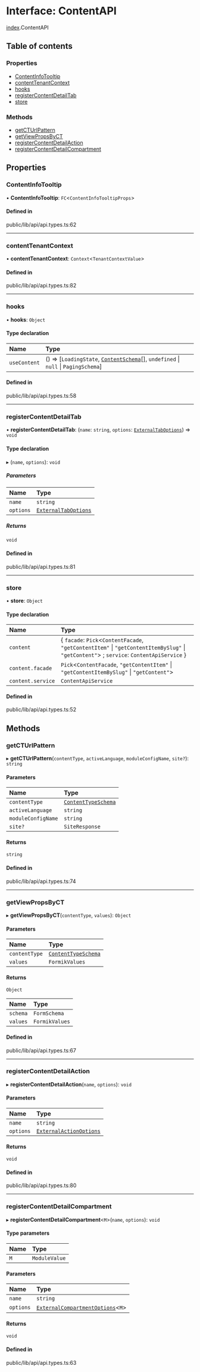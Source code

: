 # Interface: ContentAPI

[index](../wiki/index).ContentAPI

## Table of contents

### Properties

- [ContentInfoTooltip](../wiki/index.ContentAPI#contentinfotooltip-1)
- [contentTenantContext](../wiki/index.ContentAPI#contenttenantcontext-1)
- [hooks](../wiki/index.ContentAPI#hooks-1)
- [registerContentDetailTab](../wiki/index.ContentAPI#registercontentdetailtab-1)
- [store](../wiki/index.ContentAPI#store-1)

### Methods

- [getCTUrlPattern](../wiki/index.ContentAPI#getcturlpattern-1)
- [getViewPropsByCT](../wiki/index.ContentAPI#getviewpropsbyct-1)
- [registerContentDetailAction](../wiki/index.ContentAPI#registercontentdetailaction-1)
- [registerContentDetailCompartment](../wiki/index.ContentAPI#registercontentdetailcompartment-1)

## Properties

### ContentInfoTooltip

• **ContentInfoTooltip**: `FC`<`ContentInfoTooltipProps`\>

#### Defined in

public/lib/api/api.types.ts:62

___

### contentTenantContext

• **contentTenantContext**: `Context`<`TenantContextValue`\>

#### Defined in

public/lib/api/api.types.ts:82

___

### hooks

• **hooks**: `Object`

#### Type declaration

| Name | Type |
| :------ | :------ |
| `useContent` | () => [`LoadingState`, [`ContentSchema`](../wiki/index.ContentSchema)[], `undefined` \| ``null`` \| `PagingSchema`] |

#### Defined in

public/lib/api/api.types.ts:58

___

### registerContentDetailTab

• **registerContentDetailTab**: (`name`: `string`, `options`: [`ExternalTabOptions`](../wiki/index.ExternalTabOptions)) => `void`

#### Type declaration

▸ (`name`, `options`): `void`

##### Parameters

| Name | Type |
| :------ | :------ |
| `name` | `string` |
| `options` | [`ExternalTabOptions`](../wiki/index.ExternalTabOptions) |

##### Returns

`void`

#### Defined in

public/lib/api/api.types.ts:81

___

### store

• **store**: `Object`

#### Type declaration

| Name | Type |
| :------ | :------ |
| `content` | { `facade`: `Pick`<`ContentFacade`, ``"getContentItem"`` \| ``"getContentItemBySlug"`` \| ``"getContent"``\> ; `service`: `ContentApiService`  } |
| `content.facade` | `Pick`<`ContentFacade`, ``"getContentItem"`` \| ``"getContentItemBySlug"`` \| ``"getContent"``\> |
| `content.service` | `ContentApiService` |

#### Defined in

public/lib/api/api.types.ts:52

## Methods

### getCTUrlPattern

▸ **getCTUrlPattern**(`contentType`, `activeLanguage`, `moduleConfigName`, `site?`): `string`

#### Parameters

| Name | Type |
| :------ | :------ |
| `contentType` | [`ContentTypeSchema`](../wiki/index.ContentTypeSchema) |
| `activeLanguage` | `string` |
| `moduleConfigName` | `string` |
| `site?` | `SiteResponse` |

#### Returns

`string`

#### Defined in

public/lib/api/api.types.ts:74

___

### getViewPropsByCT

▸ **getViewPropsByCT**(`contentType`, `values`): `Object`

#### Parameters

| Name | Type |
| :------ | :------ |
| `contentType` | [`ContentTypeSchema`](../wiki/index.ContentTypeSchema) |
| `values` | `FormikValues` |

#### Returns

`Object`

| Name | Type |
| :------ | :------ |
| `schema` | `FormSchema` |
| `values` | `FormikValues` |

#### Defined in

public/lib/api/api.types.ts:67

___

### registerContentDetailAction

▸ **registerContentDetailAction**(`name`, `options`): `void`

#### Parameters

| Name | Type |
| :------ | :------ |
| `name` | `string` |
| `options` | [`ExternalActionOptions`](../wiki/index.ExternalActionOptions) |

#### Returns

`void`

#### Defined in

public/lib/api/api.types.ts:80

___

### registerContentDetailCompartment

▸ **registerContentDetailCompartment**<`M`\>(`name`, `options`): `void`

#### Type parameters

| Name | Type |
| :------ | :------ |
| `M` | `ModuleValue` |

#### Parameters

| Name | Type |
| :------ | :------ |
| `name` | `string` |
| `options` | [`ExternalCompartmentOptions`](../wiki/index.ExternalCompartmentOptions)<`M`\> |

#### Returns

`void`

#### Defined in

public/lib/api/api.types.ts:63
